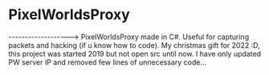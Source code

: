 # PixelWorldsProxy
-------------------> PixelWorldsProxy made in C#. Useful for capturing packets and hacking (if u know how to code). My christmas gift for 2022 :D, this project was started 2019 but not open src until now. I have only updated PW server IP and removed few lines of unnecessary code...
